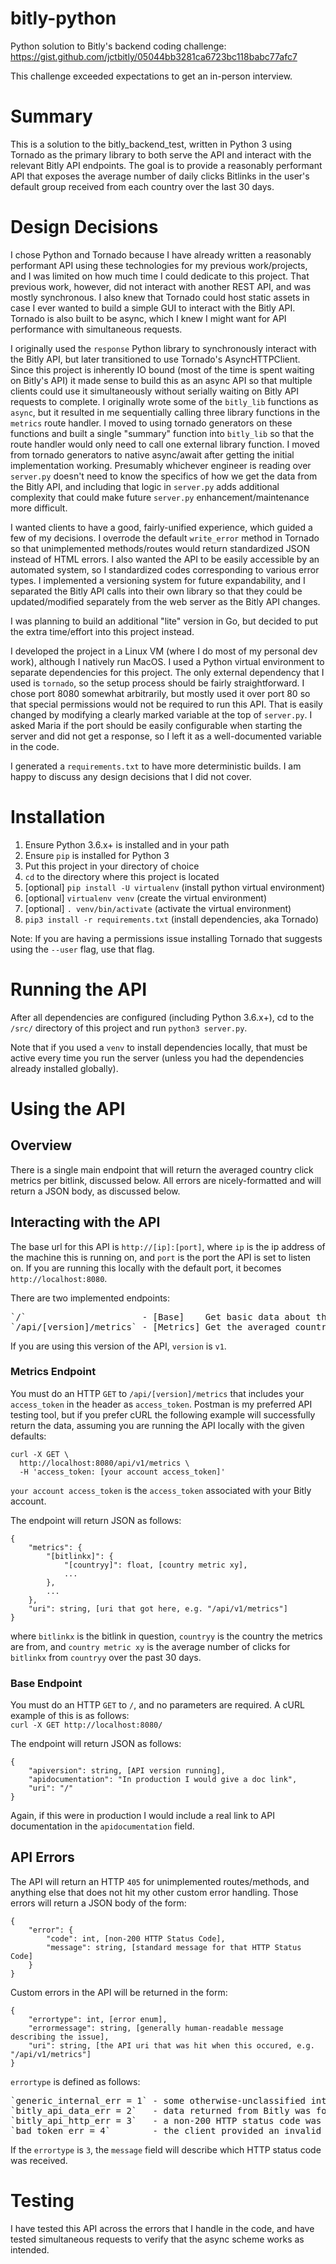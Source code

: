 # bitly-python
Python solution to Bitly's backend coding challenge:
https://gist.github.com/jctbitly/05044bb3281ca6723bc118babc77afc7

This challenge exceeded expectations to get an in-person interview.

# Summary
This is a solution to the bitly_backend_test, written in Python 3 using
Tornado as the primary library to both serve the API and interact with
the relevant Bitly API endpoints. The goal is to provide a reasonably
performant API that exposes the average number of daily clicks Bitlinks
in the user's default group received from each country over the last 30 days.

# Design Decisions
I chose Python and Tornado because I have already written a reasonably
performant API using these technologies for my previous work/projects,
and I was limited on how much time I could dedicate to this project. That
previous work, however, did not interact with another REST API, and was
mostly synchronous. I also knew that Tornado could host static assets in case
I ever wanted to build a simple GUI to interact with the Bitly API. Tornado
is also built to be async, which I knew I might want for API performance with
simultaneous requests.

I originally used the `response` Python library to synchronously interact
with the Bitly API, but later transitioned to use Tornado's AsyncHTTPClient.
Since this project is inherently IO bound (most of the time is spent
waiting on Bitly's API) it made sense to build this as an async API so
that multiple clients could use it simultaneously without serially
waiting on Bitly API requests to complete. I originally wrote some of the
`bitly_lib` functions as `async`, but it resulted in me sequentially calling
three library functions in the `metrics` route handler. I moved to using
tornado generators on these functions and built a single "summary" function
into `bitly_lib` so that the route handler would only need to call one external
library function. I moved from tornado generators to native async/await after
getting the initial implementation working. Presumably whichever engineer is
reading over `server.py` doesn't need to know the specifics of how we get the
data from the Bitly API, and including that logic in `server.py` adds additional
complexity that could make future `server.py` enhancement/maintenance more
difficult.

I wanted clients to have a good, fairly-unified experience, which guided
a few of my decisions. I overrode the default `write_error` method in Tornado
so that unimplemented methods/routes would return standardized JSON instead
of HTML errors. I also wanted the API to be easily accessible by an
automated system, so I standardized codes corresponding to various error
types. I implemented a versioning system for future expandability, and
I separated the Bitly API calls into their own library so that they could
be updated/modified separately from the web server as the Bitly API changes.

I was planning to build an additional "lite" version in Go, but decided to
put the extra time/effort into this project instead.

I developed the project in a Linux VM (where I do most of my personal dev
work), although I natively run MacOS. I used a Python virtual environment
to separate dependencies for this project. The only external dependency
that I used is `tornado`, so the setup process should be fairly
straightforward. I chose port 8080 somewhat arbitrarily, but mostly
used it over port 80 so that special permissions would not be required to
run this API. That is easily changed by modifying a clearly marked variable
at the top of `server.py`. I asked Maria if the port should be easily
configurable when starting the server and did not get a response, so I left
it as a well-documented variable in the code.

I generated a `requirements.txt` to have more deterministic builds. I am happy to discuss any design decisions that I did not cover.

# Installation
1. Ensure Python 3.6.x+ is installed and in your path
1. Ensure `pip` is installed for Python 3
1. Put this project in your directory of choice
1. `cd` to the directory where this project is located
1. [optional] `pip install -U virtualenv` (install python virtual environment)
1. [optional] `virtualenv venv` (create the virtual environment)
1. [optional] `. venv/bin/activate` (activate the virtual environment)
1. `pip3 install -r requirements.txt` (install dependencies, aka Tornado)

Note: If you are having a permissions issue installing Tornado that suggests
using the `--user` flag, use that flag.

# Running the API
After all dependencies are configured (including Python 3.6.x+), cd to the
`/src/` directory of this project and run `python3 server.py`.

Note that if you used a `venv` to install dependencies locally, that must be
active every time you run the server (unless you had the dependencies already
installed globally).

# Using the API
## Overview
There is a single main endpoint that will return the averaged country click
metrics per bitlink, discussed below. All errors are nicely-formatted and will
return a JSON body, as discussed below.

## Interacting with the API
The base url for this API is `http://[ip]:[port]`, where `ip` is the ip address
of the machine this is running on, and `port` is the port the API is set to
listen on. If you are running this locally with the default port, it becomes
`http://localhost:8080`.

There are two implemented endpoints:</br>
<pre>
`/`                      - [Base]    Get basic data about the API
`/api/[version]/metrics` - [Metrics] Get the averaged country click metrics
</pre>

If you are using this version of the API, `version` is `v1`.

### Metrics Endpoint
You must do an HTTP `GET` to `/api/[version]/metrics` that includes your
`access_token` in the header as `access_token`. Postman is my preferred
API testing tool, but if you prefer cURL the following example will
successfully return the data, assuming you are running the API locally
with the given defaults:
```
curl -X GET \
  http://localhost:8080/api/v1/metrics \
  -H 'access_token: [your account access_token]'
```
`your account access_token` is the `access_token` associated with your Bitly
account.

The endpoint will return JSON as follows:
```
{
    "metrics": {
        "[bitlinkx]": {
            "[countryy]": float, [country metric xy],
            ...
        },
        ...
    },
    "uri": string, [uri that got here, e.g. "/api/v1/metrics"]
}
```
where `bitlinkx` is the bitlink in question, `countryy` is the country the metrics
are from, and `country metric xy` is the average number of clicks for `bitlinkx`
from `countryy` over the past 30 days.

### Base Endpoint
You must do an HTTP `GET` to `/`, and no parameters are required. A cURL example
of this is as follows:</br>
`curl -X GET http://localhost:8080/`

The endpoint will return JSON as follows:
```
{
    "apiversion": string, [API version running],
    "apidocumentation": "In production I would give a doc link",
    "uri": "/"
}
```
Again, if this were in production I would include a real link to API documentation
in the `apidocumentation` field.

## API Errors
The API will return an HTTP `405` for unimplemented routes/methods, and anything
else that does not hit my other custom error handling. Those errors will return
a JSON body of the form:
```
{
    "error": {
        "code": int, [non-200 HTTP Status Code],
        "message": string, [standard message for that HTTP Status Code]
    }
}
```

Custom errors in the API will be returned in the form:
```
{
    "errortype": int, [error enum],
    "errormessage": string, [generally human-readable message describing the issue],
    "uri": string, [the API uri that was hit when this occured, e.g. "/api/v1/metrics"]
}
```
`errortype` is defined as follows:
<pre>
`generic_internal_err = 1` - some otherwise-unclassified internal error occured
`bitly_api_data_err = 2`   - data returned from Bitly was formatted incorrectly
`bitly_api_http_err = 3`   - a non-200 HTTP status code was sent from the Bitly API
`bad_token_err = 4`        - the client provided an invalid access_token with their request
</pre>

If the `errortype` is `3`, the `message` field will describe which HTTP status code was received.

# Testing
I have tested this API across the errors that I handle in the code, and have
tested simultaneous requests to verify that the async scheme works as
intended.
